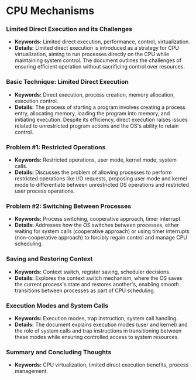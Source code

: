 # CPU Mechanisms

### Limited Direct Execution and its Challenges
- **Keywords:** Limited direct execution, performance, control, virtualization.
- **Details:** Limited direct execution is introduced as a strategy for CPU virtualization, aiming to run processes directly on the CPU while maintaining system control. The document outlines the challenges of ensuring efficient operation without sacrificing control over resources.

### Basic Technique: Limited Direct Execution
- **Keywords:** Direct execution, process creation, memory allocation, execution control.
- **Details:** The process of starting a program involves creating a process entry, allocating memory, loading the program into memory, and initiating execution. Despite its efficiency, direct execution raises issues related to unrestricted program actions and the OS's ability to retain control.

### Problem #1: Restricted Operations
- **Keywords:** Restricted operations, user mode, kernel mode, system calls.
- **Details:** Discusses the problem of allowing processes to perform restricted operations like I/O requests, proposing user mode and kernel mode to differentiate between unrestricted OS operations and restricted user process operations.

### Problem #2: Switching Between Processes
- **Keywords:** Process switching, cooperative approach, timer interrupt.
- **Details:** Addresses how the OS switches between processes, either waiting for system calls (cooperative approach) or using timer interrupts (non-cooperative approach) to forcibly regain control and manage CPU scheduling.

### Saving and Restoring Context
- **Keywords:** Context switch, register saving, scheduler decisions.
- **Details:** Explores the context switch mechanism, where the OS saves the current process's state and restores another's, enabling smooth transitions between processes as part of CPU scheduling.

### Execution Modes and System Calls
- **Keywords:** Execution modes, trap instruction, system call handling.
- **Details:** The document explains execution modes (user and kernel) and the role of system calls and trap instructions in transitioning between these modes while ensuring controlled access to system resources.

### Summary and Concluding Thoughts
- **Keywords:** CPU virtualization, limited direct execution benefits, process management.
